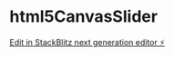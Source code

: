# html5CanvasSlider

[Edit in StackBlitz next generation editor ⚡️](https://stackblitz.com/~/github.com/yfg1995/html5CanvasSlider)